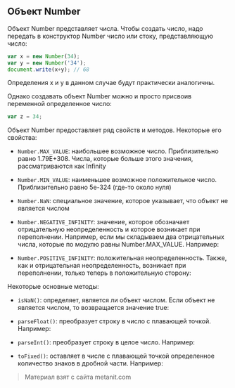 ## Объект Number

Объект Number представляет числа. Чтобы создать число, надо передать в конструктор Number число или стоку, представляющую число:

```js
var x = new Number(34);
var y = new Number('34');
document.write(x+y); // 68
```

Определения x и y в данном случае будут практически аналогичны.

Однако создавать объект Number можно и просто присвоив переменной определенное число:

```js
var z = 34;
```

Объект Number предоставляет ряд свойств и методов. Некоторые его свойства:

- `Number.MAX_VALUE`: наибольшее возможное число. Приблизительно равно 1.79E+308. Числа, которые больше этого значения, рассматриваются как Infinity

- `Number.MIN_VALUE`: наименьшее возможное положительное число. Приблизительно равно 5e-324 (где-то около нуля)

- `Number.NaN`: специальное значение, которое указывает, что объект не является числом

- `Number.NEGATIVE_INFINITY`: значение, которое обозначает отрицательную неопределенность и которое возникает при переполнении. Например, если мы складываем два 
отрицательных числа, которые по модулю равны Number.MAX_VALUE. Например:

- `Number.POSITIVE_INFINITY`: положительная неопределенность. Также, как и отрицательная неопределенность, возникает при переполнении, 
только теперь в положительную сторону:

Некоторые основные методы:

- `isNaN()`: определяет, является ли объект числом. Если объект не является числом, то возвращается значение true:

- `parseFloat()`: преобразует строку в число с плавающей точкой. Например:

- `parseInt()`: преобразует строку в целое число. Например:

- `toFixed()`: оставляет в числе с плавающей точкой определенное количество знаков в дробной части. Например:


> Материал взят с сайта metanit.com